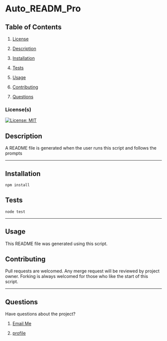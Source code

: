 # Auto_READM_Pro

## Table of Contents

1. [License](#License)

2. [Description](#Description)

3. [Installation](#Installation)

4. [Tests](#Tests)

5. [Usage](#Usage)

6. [Contributing](#Contributing)

7. [Questions](#Questions)

### License(s)

[![License: MIT](https://img.shields.io/badge/License-MIT-yellow.svg)](https://opensource.org/licenses/MIT)

## Description

A README file is generated when the user runs this script and follows the prompts

_ _ _ _

## Installation

```
npm install
```



## Tests

```
node test
```



_ _ _ _

## Usage

This README file was generated using this script.

## Contributing

Pull requests are welcomed. Any merge request will be reviewed by project owner. Forking is always welcomed for those who like the start of this script.

_ _ _ _

## Questions

Have questions about the project?

1. [Email Me](adam.niggebrugge@gmail.com)

2. [profile](https://github.com/adam-niggebrugge)
